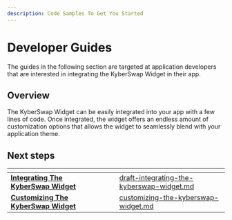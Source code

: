 ```yaml
---
description: Code Samples To Get You Started
---
```


# Developer Guides

The guides in the following section are targeted at application developers that are interested in integrating the KyberSwap Widget in their app.

## Overview

The KyberSwap Widget can be easily integrated into your app with a few lines of code. Once integrated, the widget offers an endless amount of customization options that allows the widget to seamlessly blend with your application theme.

## Next steps

<table data-card-size="large" data-view="cards"><thead><tr><th></th><th data-hidden></th><th data-hidden></th><th data-hidden data-card-target data-type="content-ref"></th></tr></thead><tbody><tr><td><strong></strong><a href="draft-integrating-the-kyberswap-widget.md"><strong>Integrating The KyberSwap Widget</strong></a><strong></strong></td><td></td><td></td><td><a href="draft-integrating-the-kyberswap-widget.md">draft-integrating-the-kyberswap-widget.md</a></td></tr><tr><td><strong></strong><a href="customizing-the-kyberswap-widget.md"><strong>Customizing The KyberSwap Widget</strong></a><strong></strong></td><td></td><td></td><td><a href="customizing-the-kyberswap-widget.md">customizing-the-kyberswap-widget.md</a></td></tr></tbody></table>
